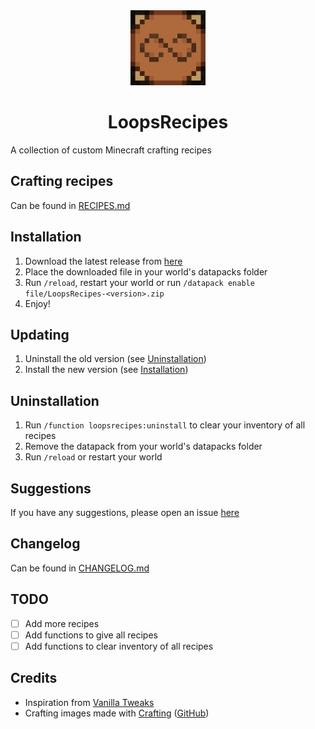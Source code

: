 <div align="center">

<img src="images/icon/icon.png" alt="Icon" width="120" height="120">

# LoopsRecipes

</div>

A collection of custom Minecraft crafting recipes

## Crafting recipes

Can be found in [RECIPES.md](RECIPES.md)

## Installation

1. Download the latest release from [here](https://github.com/Loopios7/LoopsRecipes/releases/latest)
2. Place the downloaded file in your world's datapacks folder
3. Run `/reload`, restart your world or run `/datapack enable file/LoopsRecipes-<version>.zip`
4. Enjoy!
<!-- 5. (Optional) Run `/function loops:recipes` to get all recipes in your inventory
6. (Optional) Run `/function loops:recipes/clear` to clear your inventory of all recipes -->

## Updating

1. Uninstall the old version (see [Uninstallation](#uninstallation))
2. Install the new version (see [Installation](#installation))

## Uninstallation

1. Run `/function loopsrecipes:uninstall` to clear your inventory of all recipes
2. Remove the datapack from your world's datapacks folder
3. Run `/reload` or restart your world

## Suggestions

If you have any suggestions, please open an issue [here](https://github.com/Loopios7/LoopsRecipes/issues/new/choose)

## Changelog

Can be found in [CHANGELOG.md](CHANGELOG.md)

## TODO

- [ ] Add more recipes
- [ ] Add functions to give all recipes
- [ ] Add functions to clear inventory of all recipes

## Credits

- Inspiration from [Vanilla Tweaks](https://vanillatweaks.net/)
- Crafting images made with [Crafting](https://crafting.thedestruc7i0n.ca/) ([GitHub](https://github.com/destruc7i0n/crafting))
